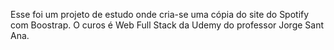 Esse foi um projeto de estudo onde cria-se uma cópia do site do Spotify com Boostrap.
O curos é Web Full Stack da Udemy do professor Jorge Sant Ana.
